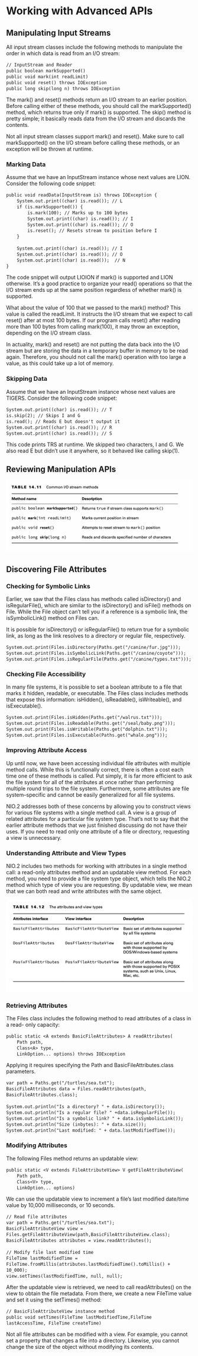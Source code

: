 # Working with Advanced APIs

## Manipulating Input Streams

All input stream classes include the following methods to manipulate the order in which data is read from an I/O stream:

    // InputStream and Reader
    public boolean markSupported()
    public void mark(int readLimit)
    public void reset() throws IOException 
    public long skip(long n) throws IOException

The mark() and reset() methods return an I/O stream to an earlier position. Before calling either of these methods, you
should call the markSupported() method, which returns true only if mark() is supported. The skip() method is pretty
simple; it basically reads data from the I/O stream and discards the contents.

Not all input stream classes support mark() and reset(). Make sure to call markSupported() on the I/O stream before
calling these methods, or an exception will be thrown at runtime.

### Marking Data

Assume that we have an InputStream instance whose next values are LION. Consider the following code snippet:

    public void readData(InputStream is) throws IOException {
        System.out.print((char) is.read()); // L
        if (is.markSupported()) {
            is.mark(100); // Marks up to 100 bytes
            System.out.print((char) is.read()); // I
            System.out.print((char) is.read()); // O
            is.reset(); // Resets stream to position before I
        }

        System.out.print((char) is.read()); // I
        System.out.print((char) is.read()); // O
        System.out.print((char) is.read());  // N
    }

The code snippet will output LIOION if mark() is supported and LION otherwise. It’s a good practice to organize your
read() operations so that the I/O stream ends up at the same position regardless of whether mark() is supported.

What about the value of 100 that we passed to the mark() method? This value is called the readLimit. It instructs the
I/O stream that we expect to call reset() after at most 100 bytes. If our program calls reset() after reading more than
100 bytes from calling mark(100), it may throw an exception, depending on the I/O stream class.

In actuality, mark() and reset() are not putting the data back into the I/O stream but are storing the data in a
temporary buffer in memory to be read again. Therefore, you should not call the mark() operation with too large a value,
as this could take up a lot of memory.

### Skipping Data

Assume that we have an InputStream instance whose next values are TIGERS. Consider the following code snippet:

    System.out.print((char) is.read()); // T
    is.skip(2); // Skips I and G
    is.read(); // Reads E but doesn't output it
    System.out.print((char) is.read()); // R
    System.out.print((char) is.read()); // S

This code prints TRS at runtime. We skipped two characters, I and G. We also read E but didn’t use it anywhere, so it
behaved like calling skip(1).

## Reviewing Manipulation APIs

![](workingwithadvancedapis/Common-IO-methods.png)

## Discovering File Attributes

### Checking for Symbolic Links

Earlier, we saw that the Files class has methods called isDirectory() and isRegularFile(), which are similar to the
isDirectory() and isFile() methods on File. While the File object can’t tell you if a reference is a symbolic link, the
isSymbolicLink() method on Files can.

It is possible for isDirectory() or isRegularFile() to return true for a symbolic link, as long as the link resolves to
a directory or regular file, respectively.

    System.out.print(Files.isDirectory(Paths.get("/canine/fur.jpg"))); 
    System.out.print(Files.isSymbolicLink(Paths.get("/canine/coyote"))); 
    System.out.print(Files.isRegularFile(Paths.get("/canine/types.txt")));

### Checking File Accessibility

In many file systems, it is possible to set a boolean attribute to a file that marks it hidden, readable, or executable.
The Files class includes methods that expose this information: isHidden(), isReadable(), isWriteable(), and
isExecutable().

    System.out.print(Files.isHidden(Paths.get("/walrus.txt")));
    System.out.print(Files.isReadable(Paths.get("/seal/baby.png")));
    System.out.print(Files.isWritable(Paths.get("dolphin.txt")));
    System.out.print(Files.isExecutable(Paths.get("whale.png")));

### Improving Attribute Access

Up until now, we have been accessing individual file attributes with multiple method calls. While this is functionally
correct, there is often a cost each time one of these methods is called. Put simply, it is far more efficient to ask the
file system for all of the attributes at once rather than performing multiple round trips to the file system.
Furthermore, some attributes are file system–specific and cannot be easily generalized for all file systems.

NIO.2 addresses both of these concerns by allowing you to construct views for various file systems with a single method
call. A view is a group of related attributes for a particular file system type. That’s not to say that the earlier
attribute methods that we just finished discussing do not have their uses. If you need to read only one attribute of a
file or directory, requesting a view is unnecessary.

### Understanding Attribute and View Types

NIO.2 includes two methods for working with attributes in a single method call: a read-only attributes method and an
updatable view method. For each method, you need to provide a file system type object, which tells the NIO.2 method
which type of view you are requesting. By updatable view, we mean that we can both read and write attributes with the
same object.

![](workingwithadvancedapis/The-attributes-and-view-types.png)

### Retrieving Attributes

The Files class includes the following method to read attributes of a class in a read- only capacity:

    public static <A extends BasicFileAttributes> A readAttributes( 
        Path path,
        Class<A> type,
        LinkOption... options) throws IOException

Applying it requires specifying the Path and BasicFileAttributes.class parameters.

    var path = Paths.get("/turtles/sea.txt");
    BasicFileAttributes data = Files.readAttributes(path, BasicFileAttributes.class);

    System.out.println("Is a directory? " + data.isDirectory()); 
    System.out.println("Is a regular file? " +data.isRegularFile());
    System.out.println("Is a symbolic link? " + data.isSymbolicLink()); 
    System.out.println("Size (inbytes): " + data.size()); 
    System.out.println("Last modified: " + data.lastModifiedTime());

### Modifying Attributes

The following Files method returns an updatable view:

    public static <V extends FileAttributeView> V getFileAttributeView( 
        Path path,
        Class<V> type, 
        LinkOption... options)

We can use the updatable view to increment a file’s last modified date/time value by 10,000 milliseconds, or 10 seconds.

    // Read file attributes
    var path = Paths.get("/turtles/sea.txt"); 
    BasicFileAttributeView view = Files.getFileAttributeView(path,BasicFileAttributeView.class);
    BasicFileAttributes attributes = view.readAttributes();

    // Modify file last modified time
    FileTime lastModifiedTime = FileTime.fromMillis(attributes.lastModifiedTime().toMillis() + 10_000);
    view.setTimes(lastModifiedTime, null, null);

After the updatable view is retrieved, we need to call readAttributes() on the view to obtain the file metadata. From
there, we create a new FileTime value and set it using the setTimes() method:

    // BasicFileAttributeView instance method 
    public void setTimes(FileTime lastModifiedTime,FileTime lastAccessTime, FileTime createTime)

Not all file attributes can be modified with a view. For example, you cannot set a property that changes a file into a
directory. Likewise, you cannot change the size of the object without modifying its contents.
